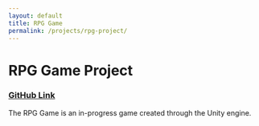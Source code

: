 ```yaml
---
layout: default
title: RPG Game
permalink: /projects/rpg-project/
---
```


# RPG Game Project

### [GitHub Link](https://github.com/lgc-gn/410Project)

The RPG Game is an in-progress game created through the Unity engine.